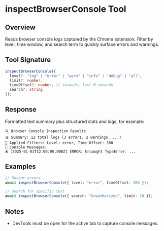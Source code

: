 # inspectBrowserConsole Tool

## Overview

Reads browser console logs captured by the Chrome extension. Filter by level, time window, and search term to quickly surface errors and warnings.

## Tool Signature

```typescript
inspectBrowserConsole({
  level?: "log" | "error" | "warn" | "info" | "debug" | "all",
  limit?: number,
  timeOffset?: number, // seconds; last N seconds
  search?: string
});
```

## Response

Formatted text summary plus structured stats and logs, for example:

```
🔍 Browser Console Inspection Results
📊 Summary: 12 total logs (3 errors, 2 warnings, ...)
🔧 Applied Filters: Level: error, Time Offset: 300
📝 Console Messages:
❌ [2025-01-01T12:00:00.000Z] ERROR: Uncaught TypeError: ...
```

## Examples

```typescript
// Recent errors
await inspectBrowserConsole({ level: "error", timeOffset: 300 });

// Search for specific text
await inspectBrowserConsole({ search: "Unauthorized", limit: 20 });
```

## Notes

- DevTools must be open for the active tab to capture console messages.

